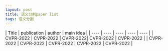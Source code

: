 ```yaml
---
layout: post
title: 语义分割paper list
tags: 语义分割
---
```





|  Title   | publication  | author | main idea |
|  ----    | ----  |  ----  | ----   |  ----  |
| CVPR-2022  | CVPR-2022 |  CVPR-2022|   CVPR-2022    |   CVPR-2022     |
| CVPR-2022  | CVPR-2022 |   CVPR-2022 |     CVPR-2022  | CVPR-2022       |